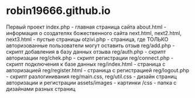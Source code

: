 # robin19666.github.io
Первый проект
index.php - главная страница сайта
about.html - информация о создателях божественного сайта
next.html, next2.html, next3.html - пустые страницы
otzivi.php - страница, где ТОЛЬКО авторизованные пользователи могут оставить отзыв
reg/add.php - скрипт добавления в базу данных отзыва
reg/auth.php - скрипт авторизации
reg/chek.php - скрипт регистрации
reg/connect.php - скрипт подключения к базе данных
reg/index.html - страница с авторизацией
reg/register.html - страница с регистрацией
reg/logout.php - скрипт разлогинивания
reg/main.css, reg/util.css - дизайн страниц авторизации и регистрации
assets/images - картинки
/css - папка с дизайнами разных страниц 
